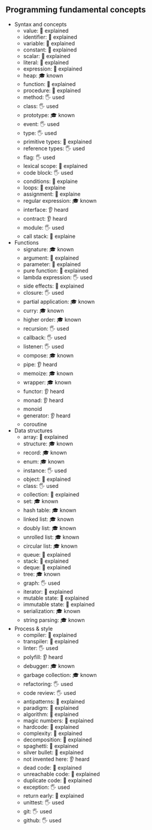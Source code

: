 ## Programming fundamental concepts

- Syntax and concepts
  - value: 🙋 explained
  - identifier: 🙋 explained
  - variable: 🙋 explained
  - constant: 🙋 explained
  - scalar: 🙋 explained
  - literal: 🙋 explained
  - expression: 🙋 explained
  - heap: 🎓 known
  - function: 🙋 explained
  - procedure: 🙋 explained
  - method: 🖐️ used
  - class: 🖐️ used
  - prototype: 🎓 known
  - event: 🖐️ used
  - type: 🖐️ used
  - primitive types: 🙋 explained
  - reference types: 🖐️ used
  - flag: 🖐️ used
  - lexical scope: 🙋 explained
  - code block: 🖐️ used
  - conditions: 🙋 explaine
  - loops: 🙋 explaine
  - assignment: 🙋 explaine
  - regular expression: 🎓 known
  - interface: 👂 heard
  - contract: 👂 heard
  - module: 🖐️ used
  - call stack: 🙋 explaine
- Functions
  - signature: 🎓 known
  - argument: 🙋 explained
  - parameter: 🙋 explained
  - pure function: 🙋 explained
  - lambda expression: 🖐️ used
  - side effects: 🙋 explained
  - closure: 🖐️ used
  - partial application: 🎓 known
  - curry: 🎓 known
  - higher order: 🎓 known
  - recursion: 🖐️ used
  - callback: 🖐️ used
  - listener: 🖐️ used
  - compose: 🎓 known
  - pipe: 👂 heard
  - memoize: 🎓 known
  - wrapper: 🎓 known
  - functor: 👂 heard
  - monad: 👂 heard
  - monoid
  - generator: 👂 heard
  - coroutine
- Data structures
  - array: 🙋 explained
  - structure: 🎓 known
  - record: 🎓 known
  - enum: 🎓 known
  - instance: 🖐️ used
  - object: 🙋 explained
  - class: 🖐️ used
  - collection: 🙋 explained
  - set: 🎓 known
  - hash table: 🎓 known
  - linked list: 🎓 known
  - doubly list: 🎓 known
  - unrolled list: 🎓 known
  - circular list: 🎓 known
  - queue: 🙋 explained
  - stack: 🙋 explained
  - deque: 🙋 explained
  - tree: 🎓 known
  - graph: 🖐️ used
  - iterator: 🙋 explained
  - mutable state: 🙋 explained
  - immutable state: 🙋 explained
  - serialization: 🎓 known
  - string parsing: 🎓 known
- Process & style
  - compiler: 🙋 explained
  - transpiler: 🙋 explained
  - linter: 🖐️ used
  - polyfill: 👂 heard
  - debugger: 🎓 known
  - garbage collection: 🎓 known
  - refactoring: 🖐️ used
  - code review: 🖐️ used
  - antipatterns: 🙋 explained
  - paradigm: 🙋 explained
  - algorithm: 🙋 explained
  - magic numbers: 🙋 explained
  - hardcode: 🙋 explained
  - complexity: 🙋 explained
  - decomposition: 🙋 explained
  - spaghetti: 🙋 explained 
  - silver bullet: 🙋 explained
  - not invented here: 👂 heard
  - dead code: 🙋 explained
  - unreachable code: 🙋 explained
  - duplicate code: 🙋 explained
  - exception: 🖐️ used
  - return early: 🙋 explained
  - unittest: 🖐️ used
  - git: 🖐️ used
  - github: 🖐️ used
